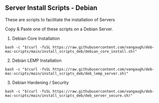 ## Server Install Scripts - Debian
These are scripts to facilitate the installation of Servers

Copy & Paste one of these scripts on a Debian Server.

1. Debian Core Installation

```
bash -c "$(curl -fsSL https://raw.githubusercontent.com/vangaugh/deb-mac-scripts/main/install_scripts_deb/debian_core_install.sh)"

```
2. Debian LEMP Installation

```
bash -c "$(curl -fsSL https://raw.githubusercontent.com/vangaugh/deb-mac-scripts/main/install_scripts_deb/deb_lemp_server.sh)"

```
3. Debian Hardening / Security

```
bash -c "$(curl -fsSL https://raw.githubusercontent.com/vangaugh/deb-mac-scripts/main/install_scripts_deb/deb_server_secure.sh)"

```